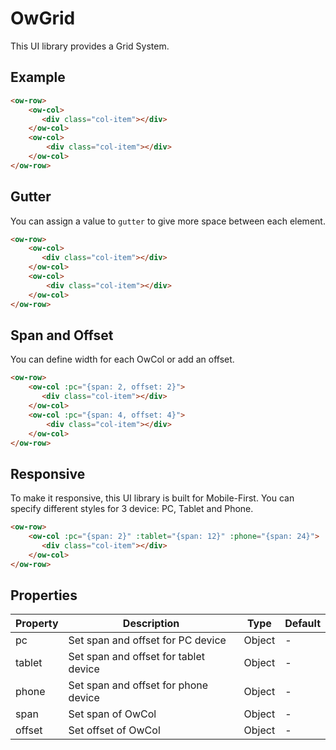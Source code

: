 # OwGrid

This UI library provides a Grid System.

## Example 

```html
<ow-row>
    <ow-col>
       <div class="col-item"></div>
    </ow-col>
    <ow-col>
        <div class="col-item"></div>
    </ow-col>
</ow-row>
```

## Gutter

You can assign a value to `gutter` to give more space between each element.

```html
<ow-row>
    <ow-col>
       <div class="col-item"></div>
    </ow-col>
    <ow-col>
        <div class="col-item"></div>
    </ow-col>
</ow-row>
```

## Span and Offset

You can define width for each OwCol or add an offset.

```html
<ow-row>
    <ow-col :pc="{span: 2, offset: 2}">
       <div class="col-item"></div>
    </ow-col>
    <ow-col :pc="{span: 4, offset: 4}">
        <div class="col-item"></div>
    </ow-col>
</ow-row>
```

## Responsive

To make it responsive, this UI library is built for Mobile-First.
You can specify different styles for 3 device: PC, Tablet and Phone.

```html
<ow-row>
    <ow-col :pc="{span: 2}" :tablet="{span: 12}" :phone="{span: 24}">
       <div class="col-item"></div>
    </ow-col>
</ow-row>
```

## Properties

| Property | Description | Type | Default |
| --- | --- | --- | --- |
| pc | Set span and offset for PC device | Object | - |
| tablet | Set span and offset for tablet device | Object | - |
| phone | Set span and offset for phone device | Object | - |
| span | Set span of OwCol | Object | - |
| offset | Set offset of OwCol | Object | - |
